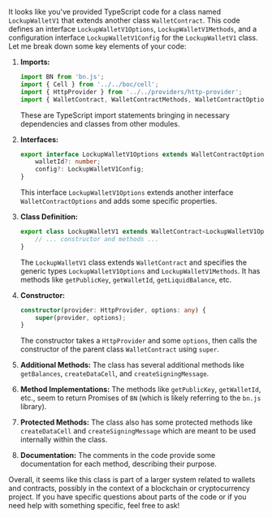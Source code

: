 It looks like you've provided TypeScript code for a class named `LockupWalletV1` that extends another class `WalletContract`. This code defines an interface `LockupWalletV1Options`, `LockupWalletV1Methods`, and a configuration interface `LockupWalletV1Config` for the `LockupWalletV1` class. Let me break down some key elements of your code:

1. **Imports:**
   ```typescript
   import BN from 'bn.js';
   import { Cell } from '../../boc/cell';
   import { HttpProvider } from '../../providers/http-provider';
   import { WalletContract, WalletContractMethods, WalletContractOptions } from '../wallet/wallet-contract';
   ```

   These are TypeScript import statements bringing in necessary dependencies and classes from other modules.

2. **Interfaces:**
   ```typescript
   export interface LockupWalletV1Options extends WalletContractOptions {
       walletId?: number;
       config?: LockupWalletV1Config;
   }
   ```

   This interface `LockupWalletV1Options` extends another interface `WalletContractOptions` and adds some specific properties.

3. **Class Definition:**
   ```typescript
   export class LockupWalletV1 extends WalletContract<LockupWalletV1Options, LockupWalletV1Methods> {
       // ... constructor and methods ...
   }
   ```

   The `LockupWalletV1` class extends `WalletContract` and specifies the generic types `LockupWalletV1Options` and `LockupWalletV1Methods`. It has methods like `getPublicKey`, `getWalletId`, `getLiquidBalance`, etc.

4. **Constructor:**
   ```typescript
   constructor(provider: HttpProvider, options: any) {
       super(provider, options);
   }
   ```

   The constructor takes a `HttpProvider` and some `options`, then calls the constructor of the parent class `WalletContract` using `super`.

5. **Additional Methods:**
   The class has several additional methods like `getBalances`, `createDataCell`, and `createSigningMessage`.

6. **Method Implementations:**
   The methods like `getPublicKey`, `getWalletId`, etc., seem to return Promises of `BN` (which is likely referring to the `bn.js` library).

7. **Protected Methods:**
   The class also has some protected methods like `createDataCell` and `createSigningMessage` which are meant to be used internally within the class.

8. **Documentation:**
   The comments in the code provide some documentation for each method, describing their purpose.

Overall, it seems like this class is part of a larger system related to wallets and contracts, possibly in the context of a blockchain or cryptocurrency project. If you have specific questions about parts of the code or if you need help with something specific, feel free to ask!
